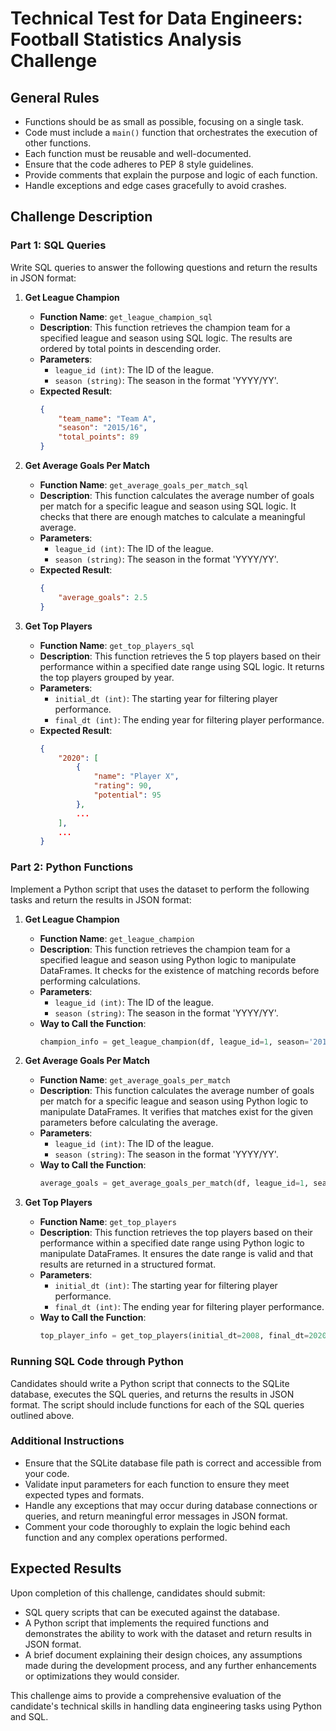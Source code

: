 # Technical Test for Data Engineers: Football Statistics Analysis Challenge

## General Rules
- Functions should be as small as possible, focusing on a single task.
- Code must include a `main()` function that orchestrates the execution of other functions.
- Each function must be reusable and well-documented.
- Ensure that the code adheres to PEP 8 style guidelines.
- Provide comments that explain the purpose and logic of each function.
- Handle exceptions and edge cases gracefully to avoid crashes. 

## Challenge Description

### Part 1: SQL Queries
Write SQL queries to answer the following questions and return the results in JSON format:

1. **Get League Champion**
   - **Function Name**: `get_league_champion_sql`
   - **Description**: This function retrieves the champion team for a specified league and season using SQL logic. The results are ordered by total points in descending order.
   - **Parameters**: 
     - `league_id (int)`: The ID of the league.
     - `season (string)`: The season in the format 'YYYY/YY'.
   - **Expected Result**:
     ```json
     {
         "team_name": "Team A",
         "season": "2015/16",
         "total_points": 89
     }
     ```

2. **Get Average Goals Per Match**
   - **Function Name**: `get_average_goals_per_match_sql`
   - **Description**: This function calculates the average number of goals per match for a specific league and season using SQL logic. It checks that there are enough matches to calculate a meaningful average.
   - **Parameters**: 
     - `league_id (int)`: The ID of the league.
     - `season (string)`: The season in the format 'YYYY/YY'.
   - **Expected Result**:
     ```json
     {
         "average_goals": 2.5
     }
     ```

3. **Get Top Players**
   - **Function Name**: `get_top_players_sql`
   - **Description**: This function retrieves the 5 top players based on their performance within a specified date range using SQL logic. It returns the top players grouped by year.
   - **Parameters**: 
     - `initial_dt (int)`: The starting year for filtering player performance.
     - `final_dt (int)`: The ending year for filtering player performance.
   - **Expected Result**:
     ```json
     {
         "2020": [
             {
                 "name": "Player X",
                 "rating": 90,
                 "potential": 95
             },
             ...
         ],
         ...
     }
     ```

### Part 2: Python Functions
Implement a Python script that uses the dataset to perform the following tasks and return the results in JSON format:

1. **Get League Champion**
   - **Function Name**: `get_league_champion`
   - **Description**: This function retrieves the champion team for a specified league and season using Python logic to manipulate DataFrames. It checks for the existence of matching records before performing calculations.
   - **Parameters**: 
     - `league_id (int)`: The ID of the league.
     - `season (string)`: The season in the format 'YYYY/YY'.
   - **Way to Call the Function**:
     ```python
     champion_info = get_league_champion(df, league_id=1, season='2015/16')
     ```

2. **Get Average Goals Per Match**
   - **Function Name**: `get_average_goals_per_match`
   - **Description**: This function calculates the average number of goals per match for a specific league and season using Python logic to manipulate DataFrames. It verifies that matches exist for the given parameters before calculating the average.
   - **Parameters**: 
     - `league_id (int)`: The ID of the league.
     - `season (string)`: The season in the format 'YYYY/YY'.
   - **Way to Call the Function**:
     ```python
     average_goals = get_average_goals_per_match(df, league_id=1, season='2015/16')
     ```

3. **Get Top Players**
   - **Function Name**: `get_top_players`
   - **Description**: This function retrieves the top players based on their performance within a specified date range using Python logic to manipulate DataFrames. It ensures the date range is valid and that results are returned in a structured format.
   - **Parameters**: 
     - `initial_dt (int)`: The starting year for filtering player performance.
     - `final_dt (int)`: The ending year for filtering player performance.
   - **Way to Call the Function**:
     ```python
     top_player_info = get_top_players(initial_dt=2008, final_dt=2020)
     ```

### Running SQL Code through Python
Candidates should write a Python script that connects to the SQLite database, executes the SQL queries, and returns the results in JSON format. The script should include functions for each of the SQL queries outlined above.

### Additional Instructions
- Ensure that the SQLite database file path is correct and accessible from your code.
- Validate input parameters for each function to ensure they meet expected types and formats.
- Handle any exceptions that may occur during database connections or queries, and return meaningful error messages in JSON format.
- Comment your code thoroughly to explain the logic behind each function and any complex operations performed.

## Expected Results
Upon completion of this challenge, candidates should submit:
- SQL query scripts that can be executed against the database.
- A Python script that implements the required functions and demonstrates the ability to work with the dataset and return results in JSON format.
- A brief document explaining their design choices, any assumptions made during the development process, and any further enhancements or optimizations they would consider.

This challenge aims to provide a comprehensive evaluation of the candidate's technical skills in handling data engineering tasks using Python and SQL.